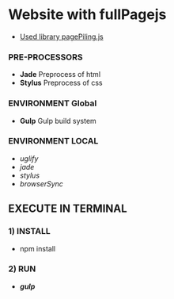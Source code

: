 # Website with fullPagejs
- [Used library pagePiling.js](https://github.com/alvarotrigo/pagePiling.js)

### PRE-PROCESSORS ###
- **Jade** Preprocess of html
- **Stylus** Preprocess of css

### ENVIRONMENT Global ###
- **Gulp** Gulp build system

### ENVIRONMENT LOCAL ###
- *uglify*
- *jade*
- *stylus*
- *browserSync*

## EXECUTE IN TERMINAL
### 1) INSTALL ###
- npm install

### 2) RUN ###
- ***gulp***

